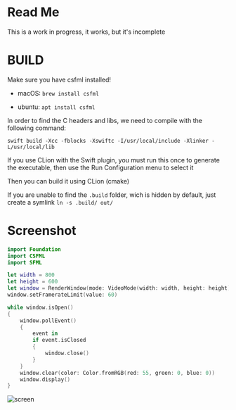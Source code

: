 # Read Me

This is a work in progress, it works, but it's incomplete



# BUILD

Make sure you have csfml installed!


* macOS: ``brew install csfml`` 

* ubuntu: ``apt install csfml`` 

In order to find the C headers and libs, we need to compile with the following command: 

``swift build -Xcc -fblocks -Xswiftc -I/usr/local/include -Xlinker -L/usr/local/lib``

If you use CLion with the Swift plugin, you must run this once to generate the executable, then use the Run Configuration menu to select it

Then you can build it using CLion (cmake)

If you are unable to find the ``.build`` folder, wich is hidden by default, just create a symlink ``ln -s .build/ out/`` 

# Screenshot

```swift
import Foundation
import CSFML
import SFML

let width = 800
let height = 600
let window = RenderWindow(mode: VideoMode(width: width, height: height), title: "SFML Swift", style: .Default)
window.setFramerateLimit(value: 60)

while window.isOpen()
{
    window.pollEvent()
    {
        event in
        if event.isClosed
        {
            window.close()
        }
    }
    window.clear(color: Color.fromRGB(red: 55, green: 0, blue: 0))
    window.display()
}
```

![screen](http://i.imgur.com/V0npXJE.png)
